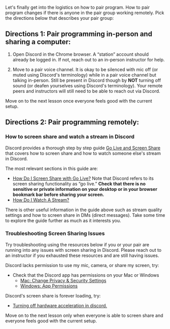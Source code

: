  Let's finally get into the logistics on how to pair program. How to pair program changes if there is anyone in the pair group working remotely. Pick the directions below that describes your pair group:


## 	Directions 1: Pair programming in-person and sharing a computer:

1. Open Discord in the Chrome browser. A “station” account should already be logged in. If not, reach out to an in-person instructor for help.

2. Move to a pair voice channel. It is okay to be silenced with mic off (or muted using Discord's terminology) while in a pair voice channel but talking in-person. Still be present in Discord though by **NOT** turning off sound (or deafen yourselves using Discord's terminology). Your remote peers and instructors will still need to be able to reach out via Discord.

Move on to the next lesson once everyone feels good with the current setup. 


## Directions 2: Pair programming remotely:


### How to screen share and watch a stream in Discord

Discord provides a thorough step by step guide [Go Live and Screen Share](https://support.discord.com/hc/en-us/articles/360040816151-Go-Live-and-Screen-Share) that covers how to screen share and how to watch someone else's stream in Discord.


The most relevant sections in this guide are:

* [How Do I Screen Share with Go Live?](https://support.discord.com/hc/en-us/articles/360040816151-Go-Live-and-Screen-Share#h_65fe911c-66b2-4efc-ad5c-15caf2c8ae3f) Note that Discord refers to its screen sharing functionality as “go live.” **Check that there is no sensitive or private information on your desktop or in your browser bookmark bar before sharing your screen.**
* [How Do I Watch A Stream?](https://support.discord.com/hc/en-us/articles/360040816151-Go-Live-and-Screen-Share#h_671405f5-793e-41ee-a806-e2ab7c2d92f3)

There is other useful information in the guide above such as stream quality settings and how to screen share in DMs (direct messages). Take some time to explore the guide further as much as it interests you.


### Troubleshooting Screen Sharing Issues

Try troubleshooting using the resources below if you or your pair are running into any issues with screen sharing in Discord. Please reach out to an instructor if you exhausted these resources and are still having issues.

Discord lacks permission to use my mic, camera, or share my screen, try:

* Check that the Discord app has permissions on your Mac or Windows
    * [Mac: Change Privacy & Security Settings](https://support.apple.com/guide/mac-help/change-privacy-security-settings-on-mac-mchl211c911f/13.0/mac/13.0)
    * [Windows: App Permissions](https://support.microsoft.com/en-us/windows/app-permissions-aea98a7c-b61a-1930-6ed0-47f0ed2ee15c)

Discord's screen share is forever loading, try:

* [Turning off hardware acceleration in discord.](https://www.anyrecover.com/apps-tips/discord-screen-share-not-working/#:~:text=Turn%20Off%20Hardware%20Acceleration%20in%20Discord,-Hardware%20acceleration%20is&text=So%2C%20if%20discord%20screen%20share,the%20screen%20share%20working%20again.)

Move on to the next lesson only when everyone is able to screen share and everyone feels good with the current setup.
